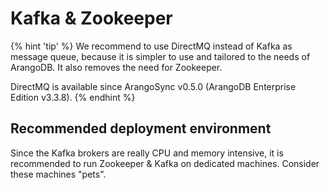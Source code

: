 <!-- don't edit here, it's from https://@github.com/arangodb/arangosync.git / docs/Manual/ -->
# Kafka & Zookeeper

{% hint 'tip' %}
We recommend to use DirectMQ instead of Kafka as message queue,
because it is simpler to use and tailored to the needs of ArangoDB.
It also removes the need for Zookeeper.

DirectMQ is available since ArangoSync v0.5.0
(ArangoDB Enterprise Edition v3.3.8).
{% endhint %}

## Recommended deployment environment

Since the Kafka brokers are really CPU and memory intensive,
it is recommended to run Zookeeper & Kafka on dedicated machines.
Consider these machines "pets".

